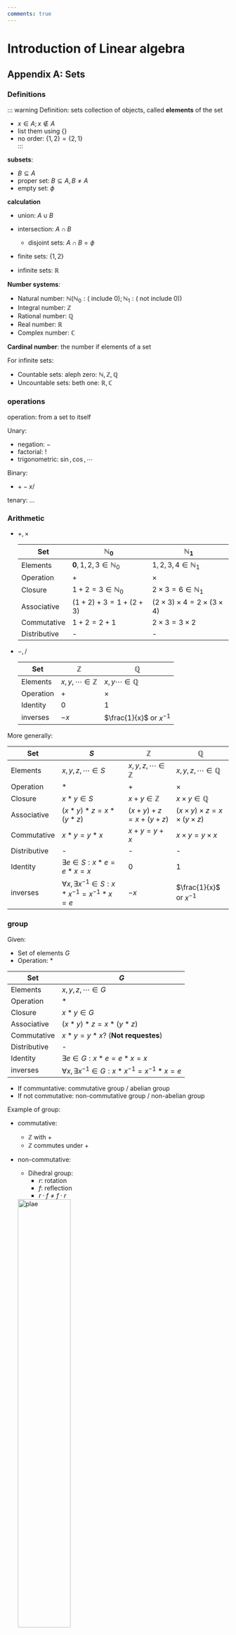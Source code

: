 ```yaml
---
comments: true
---
```


<!--# Judge method
 linear algebra: 4x5% HW, 1x30% midterm
DE: 4x5% HW, 1x30% final-term
alicehu@cityu.edu.hk,
TA: xzhu24-c@my.cityu.edu.hk -->

# Introduction of Linear algebra
## Appendix A: Sets
### Definitions

::: warning Definition: sets
collection of objects, called **elements** of the set<br>

- $x\in A; x\notin A$
- list them using $\{\}$
- no order: $\{1,2\}=\{2,1\}$<br>
:::

**subsets**: 

- $B\subseteq A$
- proper set: $B\subseteq A, B\neq A$
- empty set: $\phi$

**calculation**

- union: $A\cup B$
- intersection: $A \cap B$
  - disjoint sets: $A\cap B=\phi$

- finite sets: $\{1,2\}$
- infinite sets: $\mathbb{R}$

**Number systems**:

- Natural number: $\mathbb{N}(\mathbb{N}_0: (\text{ include }0); \mathbb{N}_1: (\text{ not include }0))$
- Integral number: $\mathbb{Z}$
- Rational number: $\mathbb{Q}$
- Real number: $\mathbb{R}$
- Complex number: $\mathbb{C}$

**Cardinal number**: the number if elements of a set

For infinite sets:

- Countable sets: aleph zero: $\mathbb{N},\mathbb{Z},\mathbb{Q}$
- Uncountable sets: beth one: $\mathbb{R},\mathbb{C}$

### operations
operation: from a set to itself

Unary:

- negation: $-$
- factorial: $!$
- trigonometric: $\sin,\cos,\cdots$

Binary:

- $+-x/$

tenary: ...

### Arithmetic
- $+,\times$

  Set | $\mathbb{N}_0$ | $\mathbb{N}_1$
  ----|----|----
  Elements| $\mathbf{0},1,2,3\in\mathbb{N}_0$ | $1,2,3,4\in\mathbb{N}_1$
  Operation|$+$|$\times$
  Closure| $1+2=3\in\mathbb{N}_0$ | $2\times 3=6\in\mathbb{N}_1$
  Associative|$(1+2)+3=1+(2+3)$ | $(2\times 3)\times 4=2\times(3\times 4)$
  Commutative| $1+2=2+1$ | $2\times 3=3\times 2$
  Distributive|-|-
- $-,/$
  
  Set | $\mathbb{Z}$ | $\mathbb{Q}$
  ----|----|----
  Elements| $x,y,\cdots\in\mathbb{Z}$ | $x,y\cdots\in\mathbb{Q}$
  Operation|$+$|$\times$
  Identity| $0$ | $1$
  inverses| $-x$ | $\frac{1}{x}$ or $x^{-1}$

More generally:

Set | $S$ | $\mathbb{Z}$ | $\mathbb{Q}$
----|----|----|----
Elements|$x,y,z,\cdots\in S$ | $x,y,z,\cdots\in\mathbb{Z}$ | $x,y,z,\cdots\in\mathbb{Q}$
Operation|$*$|$+$|$\times$
Closure| $x*y\in S$ | $x+y\in\mathbb{Z}$ | $x\times y\in\mathbb{Q}$
Associative|$(x*y)*z=x*(y*z)$ | $(x+y)+z=x+(y+z)$ | $(x\times y)\times z=x\times(y\times z)$
Commutative| $x*y=y*x$ | $x+y=y+x$ | $x\times y=y\times x$
Distributive|-|-|-
Identity| $\exists e\in S: x*e=e*x=x$ | $0$ | $1$
inverses| $\forall x,\exists x^{-1}\in S: x*x^{-1}=x^{-1}*x=e$ |  $-x$ | $\frac{1}{x}$ or $x^{-1}$

### group
Given:

- Set of elements $G$
- Operation: $*$

Set | $G$
----|----
Elements|$x,y,z,\cdots\in G$
Operation|$*$
Closure| $x*y\in G$ 
Associative|$(x*y)*z=x*(y*z)$
Commutative| $x*y=y*x$? (**Not requestes**)
Distributive|-
Identity| $\exists e\in G: x*e=e*x=x$
inverses| $\forall x,\exists x^{-1}\in G: x*x^{-1}=x^{-1}*x=e$

- If communtative: commutative group / abelian group
- If not commutative: non-commutative group / non-abelian group

Example of group:

- commutative:
  - $\mathbb{Z}$ with $+$
  - $\mathbb{Z}$ commutes under $+$
- non-commutative:
  - Dihedral group:
    - $r$: rotation
    - $f$: reflection
    - $r\cdot f \neq f\cdot r$
  
  <img src="/math_em1_dihedral.png" alt="plae" width="50%">

### Ring
Given:

- Set of elements $R$
- Operation: $+, \times$

|Set | $R$||
|----|----|----|
|Elements|$a,b,c,\cdots\in R$||
|Operation| Addition $+$ | Multiplication $\times$|
|Closure| $a+b\in R$ | $a\times b\in R$ |
|Associative| $(a+b)+c=a+(b+c)$ | $(a\times b)\times c=a\times(b\times c)$|
|Commutative| $a+b=b+a$ | $a\times b=b\times a$? (Not required)|
|Distributive| $a\times(b+c)=a\times b + a\times c$; <br> $(b+c)\times a=b\times a+c\times a$|
|Identity| $\exists 0\in R: a+0=0+a=a$ | $\exists 1\in R: 1\times a = a\times 1 = a$|
|Inverses| $\exists (-a)\in R: a+(-a)=0$ | $\exists a^{-1}\in R$? (Not required)|

- distributive: left distributive v.s. right distributive
- If communitative, just check one distributivity

Example of ring:

- commutative:
  - $\mathbb{Z}$ with $+,\times$
- non-commutative:
  - $M_2(R)$ with matrix addition and matrix multiplication

## Appendix C: Fields
Given:

- Set of elements $F$
- Operation: $+, \times$

|Set | $F$ |
|----|----|
|Elements|$a,b,c,\cdots\in F$|
|Operation| Addition $+$ | Multiplication $\times$|
|Closure| $a+b\in F$ | $a\times b\in F$ |
|Associative| $(a+b)+c=a+(b+c)$ | $(a\times b)\times c=a\times(b\times c)$|
|Commutative| $a+b=b+a$ | $a\times b=b\times a$|
|Distributive| $a\times(b+c)=a\times b + a\times c$|
|Identity| $\exists 0\in F: a+0=0+a=a$ | $\exists 1\in F: 1\times a = a\times 1 = a$|
|inverses| $\exists (-a)\in F: a+(-a)=0$ | $\exists a^{-1}\in F: a\times a^{-1}=1$|

Example of field:

- $\mathbb{Q}$ with $+,\times$
- $\mathbb{R}$ with $+,\times$
- $\mathbb{C}$ with $+,\times$
- $\operatorname{GF}(2) / Z_2$, a finite field with two elements(0,1); operations: XOR + AND.

Modulo Arithmetic:

- $17 \pmod 5 = 2$
- $17 \equiv 2\pmod 5$

::: danger Theorem C.1 (Cancellation Laws)
$\forall a,b,c$ in a field, the following statements are true:

- If $a+b=c+b$, then $a=c$
- If $a\cdot b=c\cdot b,b\neq 0$, then $a=c$
:::

::: tip Corollary
the identity elements and the inverse elements are **unique**
:::

::: danger Theorem C.2
$\forall a,b$ in a field, the following statements are true:

- $a\cdot 0=0$
- $(-a)\cdot b=a\cdot(-b)=-(a\cdot b)$
- $(-a)\cdot(-b)=a\cdot b$
:::

## 1.2 vector space
Given:

- Set of elements $V, F$
- Operation: $+, \times$
- Commutative group $V$ under $+$, with a Field $F$

Set | $V$ | $V$ and $F$ |$F$|$F$
----|----|----|----|----
Elements|$\vec{u},\vec{v},\vec{w}\in V$ || $a,b,c\in F$
Operation| Addition $+$| Scalar multiplication $\times$| Addition $+$ | Multiplication $\times$
Closure|$\vec{u}+\vec{v}\in V$|$a\times \vec{u}\in V$ | $a+b\in F$ | $a\times b\in F$ 
Associative|$(\vec{u}+\vec{v})+\vec{w} = \vec{u}+(\vec{v}+\vec{w})$|$(a\times b)\times \vec{u}=a\times(b\times \vec{u})$| $(a+b)+c=a+(b+c)$ | $(a\times b)\times c=a\times(b\times c)$
Commutative|$\vec{u}+\vec{v}=\vec{v}+\vec{u}$|<span style="color:gray">$a\times \vec{u}=\vec{u}\times a$</span>| $a+b=b+a$ | $a\times b=b\times a$
Distributive|-|$a\times(\vec{u}+\vec{v})=a\times\vec{u}+a\times\vec{v};<br> (a+b)\times\vec{u}=a\times\vec{u}+b\times\vec{u}$| $a\times(b+c)=a\times b + a\times c$
Identity| $\exists \vec{0}\in V: \vec{u}+\vec{0}=\vec{0}+\vec{u}=\vec{u}$ |$1\times \vec{u}=\vec{u}$|$\exists 0\in F: a+0=0+a=a$ | $\exists 1\in F: 1\times a = a\times 1 = a$
inverses| $\exists (-\vec{u})\in V: \vec{u}+(-\vec{u})=\vec{0}$|<span style="color:gray">$0\times u=\vec{0}$;</span><br> <span style="color:gray">$(-1)\times \vec{u}=-\vec{u}$</span>|$\exists (-a)\in F: a+(-a)=0$ | $\exists a^{-1}\in F: a\times a^{-1}=1$

::: warning Definition: vector space $\mathsf{V}$ [core]
A vector space $\mathsf{V}$ over a field $F$ consists of a set on which 2 operations (addition and scalar multiplication) are defined and closedness, s.t. the following conditions hold:

1. $\forall x,y\in\mathsf{V}, x+y=y+x$ (Commutativity of addition);
2. $\forall x,y,z\in\mathsf{V}, (x+y)+z = x+(y+z)$ (Associativity for each $x\in\mathsf{V}$);
3. There exists an element in $\mathsf{V}$ denoted by $0$ s.t. $x+0=0+x=x, \forall x\in\mathsf{V}$;
4. $\forall x\in\mathsf{V}$, there exists an element $y\in\mathsf{V}$, s.t. $x+y=0$;
5. $\forall x\in\mathsf{V}, 1x=x$;
6. $\forall a,b\in F, \forall x\in\mathsf{V}, (ab)x=a(bx)$;
7. $\forall a\in F, \forall x,y\in\mathsf{V}, a(x+y)=ax+by$;
8. $\forall a,b\in F, \forall x\in\mathsf{V}, (a+b)x=ax+bx$
:::

Module definition: similar to vector space, but:

- commutative of scalar multiplication **not required**
- commutative of multiplication for number part, **not required**

::: warning Definition

- sum: $x+y$
- product: $ax$
- scalars: elements of $F$
- vectors: elements of vector space $\mathsf{V}$
- n-tuple: $n$ elements of a field in this form: $(a_1,\cdots,a_n)$
  - entries / components: $a_1,\cdots,a_n$
  - 2 n-tuples are equal if $a_i=b_i, \forall i=0,1,2,\cdots,n$
  - $\mathsf{F}^n$: set of all n-tuples with entries from a field $F$ 
  - vectors in $\mathsf{F}^n$: column vectors
:::

### addition and scalar multiplication

::: warning Definitions: Matrix
- diagonal entries: $a_{ij}$ with $i=j$
- i-th row: $a_{i1},a_{i2},\cdots,a_{in}$
- j-th column: $a_{1j},a_{2j},\cdots,a_{mj}$
- zero matrix: all zero
- square: the number of rows and columns are equal
- equal: $A_{ij}=B_{ij}, \forall 1\le i\le m, 1\le j\le n$
- set of all $m\times n$ matrices with entries from a field $F$ is a vector space: $\mathsf{M}_{m\times n}(F)$

matrix addition: $(A+B)_{ij}=A_{ij}+B_{ij}$
scalar multiplication: $(cA)_{ij}=cA_{ij}$
:::

::: warning Definitions: function
Let $S$ be any nonempty set and $F$ be any field, and let $\mathcal{F}(S, F)$ denote the set of all functions from $S$ to $F$. Two functions $f$ and $g$ in $\mathcal{F}(S, F)$ are called **equal** if $f(s)=g(s)$ for each $s\in S$. The set $\mathcal{F}(S, F)$ is a vector space with the operations of **addition and scalar multiplication** defined for $f, g \in \mathcal{F}(S, F)$ and $c\in F$ by

$$(f+g)(s)=f(s)+g(s) \text{ and } (cf)(s)=c[f(s)]$$

for each $s \in S$. Note that these are the familiar operations of **addition and scalar multiplication** for functions used in algebra and calculus.
:::

::: warning Definitions: polynominal
$$f(x)=a_nx^n+a_{n-1}x^{n-1}+\cdots+a_1x_1+a_0$$

- coefficient: $a_i, i=0,1,\cdots,n$
- zero polynominal: $a_i=0, i=0,1,\cdots,n$
- degree: 
  - $-1$ for zero polynominal
  - largest exponent of $x$
- equal if equal degree and $a_i=b_i, i=0,1,\cdots,n$

When $F$ is a field containing infinitely many scalars, we usually regard a polynomial with coefficients from $F$ as a function from $F$ into $F$

$$
\begin{aligned}
  f(x) &= a_nx^n+a_{n-1}x^{n-1}+\cdots+a_1x_1+a_0 \\
  g(x) &= b_nx^n+b_{n-1}x^{n-1}+\cdots+b_1x_1+b_0
\end{aligned}
$$

addition and scalar multiplication:
$$
\begin{cases}
  f(x)+g(x)=(a_n+b_n)x^n + (a_{n-1}+b_{n-1})x^{n-1}+\cdots+(a_0+b_0)\\
  cf(x)= ca_nx^n+ca_{n-1}x^{n-1}+\cdots+ca_1x_1+ca_0
\end{cases}
$$

set of all polynominal: $\mathsf{P}(F)$
:::

::: danger Theorem 1.1: Cancellation Law for Vector Addition
If $x,y,z$ are vectors in a vector space, s.t. $x+z=y+z$, then $x=y$
:::

::: tip Corolloary 1
The vector $\mathbf{0}$ is unique (zero vector)
:::

::: tip Corolloary 2
The inverse element of vector is unique (additive inverse)
:::

::: danger Theorem 1.2
In any vector space $\mathsf{V}$:

- $0\boldsymbol{x}=\mathbf{0}, \forall \boldsymbol{x}\in\mathsf{V}$
- $(-a)x=-(ax)=a(-x), \forall a\in F, x\in \mathsf{V}$
- $a\mathbf{0}=\mathbf{0}, \forall a\in F$
:::

## 1.3 subspace
::: warning Definition: subspace
A subset $\mathsf{W}$ of a vector space $\mathsf{V}$ over a field $F$ is called a **subspace** of $\mathsf{V}$ if $\mathsf{W}$ is a **vector space** over $F$ with the **operations of addition and scalar multiplication** defined on $\mathsf{V}$.
:::

In any vector space $\mathsf{V}$, note that $\mathsf{V}$ and $\{0\}$ are subspaces. The latter is called the zero subspace of $\mathsf{V}$.

::: danger Theorem 1.3(subspace)[core]
Let $\mathsf{V}$ be a vector space and $\mathsf{W}$ a subset of $\mathsf{V}$. Then $\mathsf{W}$ is a subspace of $\mathsf{V}$ iff the following three conditions hold for the operations defined in $\mathsf{V}$.

- $0 \in \mathsf{W}$.
- $x+y \in \mathsf{W}$ whenever $x \in \mathsf{W}$ and $y \in \mathsf{W}$.
- $cx \in \mathsf{W}$ whenever $c\in F$ and $x \in \mathsf{W}$.
:::

### Examples
#### matrix
The **transpose** $A^t$ of an $m \times n$ matrix $A$ is the $n \times m$ matrix obtained from $A$ by interchanging the rows with the columns; that is, $(A^t)_{ij} = A_{ji}$.

A **symmetric** matrix is a matrix $A$ such that $A^t = A$. 

- Clearly, a symmetric matrix must be **square**. The set $W$ of all symmetric matrices in $\mathsf{M}_{n\times n}(F)$ is a subspace of $\mathsf{M}_{n\times n}(F)$ since the conditions of Theorem 1.3 hold

A diagonal matrix is a $n\times n$ matrix if $M_{ij}=0$ whenever $i\neq j$
- the set of diagonal matrices is a subspace of $\mathsf{M}_{n\times n}(F)$

#### polynominal
Let $n$ be nonnegative integer, $\mathsf{P}_n(F)$ consists of all polynominals in $\mathsf{P}(F)$ having degree less than or equal to $n$.
- $\mathsf{P}_n(F)$ is a subspace of $\mathsf{P}(F)$

### theorem and definition
::: danger Theorem1.4
Any intersecton of subspaces of a vector space $\mathsf{V}$ is a subspace of $\mathsf{V}$
:::

::: warning Definitions
**sum** of nonempty subsets $S_1$ and $S_2$ of a vector space $\mathsf{V}$ :
- $S_1+S_2:=\{x+y: x\in S_1, y\in S_2\}$

**direct sum**: $\mathsf{W}_1\oplus\mathsf{W}_2$

- $\mathsf{W}_1,\mathsf{W}_2$ are subspaces of $\mathsf{V}$
- $\mathsf{W}_1\cap\mathsf{W}_2=\{0\}, \, \mathsf{W}_1\cup\mathsf{W}_2=\mathsf{V}$
:::

## 1.4 linear combination and systems of linear equations
::: warning Definition: linear combination
Let $\mathsf{V}$ be a vector space and $S$ a nonempty subset of $\mathsf{V}$. A vector $\vec{v} \in \mathsf{V}$ is called a **linear combination** of vectors of $S$ if there exists a finite number of vectors $\vec{u}_1, \vec{u}_2,.., \vec{u}_n$ in $S$ and scalars $a_1, a_2,.., a_n$ in $F$ such that $\vec{v}= a_1\vec{u}_1+a_2\vec{u}_2+...+ a_n\vec{u}_n$. In this case we also say that $\vec{v}$ is a linear combination of $\vec{u}_1, \vec{u}_2, ·.., \vec{u}_n$ and call $a_1, a_2,·..$, An the **coefficients** of the linear combination.
:::

Observe that in any vector space $\mathsf{V}$, $O\vec{v} = \vec{0}$ for each $\vec{v}\in \mathsf{V}$. Thus the zero vector is a linear combination of any nonempty subset of $\mathsf{V}$.

::: warning Definition: span
Let $s$ be a nonempty subset of a vector space $\mathsf{V}$. The span of $S$, denoted $\operatorname{span}(S)$, is the set consisting of **all linear combinations of the vectors in $S$**. For convenience, we define $\operatorname{span}() = \{0\}$.
:::

In $\mathbb{R}^3$, for instance, the span of the set $\{(1,0,0), (0,1,0)\}$ consists of al vectors in $\mathbb{R}^3$ that have the form $a(1,0,0) + b(0,1,0) = (a,b,0)$ for some scalars $a$ and $b$. Thus the span of $\{(1,0,0), (0,1,  0)\}$ contains all the points in the xy-plane. In this case, the span of the set is a subspace of $\mathbb{R}^3$. This fact is true in general.

::: danger Theorem 1.5(span and subspace)
- The span of any subset $S$ of a vector space $\mathsf{V}$ is a subspace of $\mathsf{V}$. 
- Any subspace of $\mathsf{V}$ that contains $S$ must also contain the span of $S$
:::

::: warning Definition: generate
A subset $S$ of a vector space $\mathsf{V}$ **generates** (or **spans**)$\mathsf{V}$ if $\operatorname{span}(S)=\mathsf{V}$. In this case, we also say that the vectors of $S$ generate (or span)$\mathsf{V}$.
:::

## 1.5 linear dependence and linear independence
::: warning Definition: linear independent
A subset $S$ of a vector space $\mathsf{V}$ is called **linearly dependent** if there exists a finite number of distinct vectors $\vec{u}_1,\vec{u}_2,\cdots,\vec{u}_n$ in $S$ and scalars $a_1,a_2,\cdots ,a_n$, not all zero, such that 

$$a_1\vec{u}_1+a_2\vec{u}_2+\cdots+a_n\vec{u}_n=\vec{0}$$

In this case we also say that the vectors of $S$ are linearly dependent
:::

For any vectors $\vec{u}_1,\vec{u}_2,\cdots,\vec{u}_n$, We have $a_1\vec{u}_1+a_2\vec{u}_2+\cdots+a_n\vec{u}_n=\vec{0}$ if $a_1=a_2=\cdots =a_n=0$. We call this the **trivial representation** of $\vec{0}$ as a linear combination of $\vec{u}_1,\vec{u}_2,\cdots,\vec{u}_n$. 

Thus, for a set to be linearly dependent, there must exists a **nontrivial representation** of $\vec{0}$ as a linear combination of vectors in the set. 

Consequently, any subset of a vector space that **contains the zero vector** is **linearly dependent** because $\vec{0} =1\cdot \vec{0}$ is a nontrivial representation of 0 as a 1linear combination of vectors in the set.\

::: warning Definition: linearly independent
A subset $S$ of a vector space that is not linearly dependent is called **linearly independent**. As before, we also say that the vectors ot $S$ are linearly independent.
:::

The following facts about linearly independent sets are true in any vector space:

1. **The empty set is linearly independent**, for linearly dependent sets must be nonempty.
2. A set consisting of a single nonzero vector is linearly independent. For if $\{\vec{u}\}$ is linearly dependent. then $a\vec{u}=0$ for some nonzero scalar $a$. Thus

$$\vec{u}=a^{-1}(a\vec{u})=a^{-1}\vec{0}=\vec{0}$$

1. A set is linearly independent iff the only representations of $\vec{0}$ as linear combinations of its vectors are **trivial representations**

### Examples
#### polynominal

For $k=0,1,\cdots, n$, let $p_k(x)=x^k+x^{k+1}+\cdots+x^n$, The set 
$$\{p_0(x),p_1(x),\cdots,p_n(x)\}$$

is linearly independent in $\mathsf{P}_n(F)$. 

### theorem
::: danger Theorem 1.6
Let $\mathsf{V}$ be a vector space, and let $S_1 \subseteq S_2 \subseteq \mathsf{V}$.If $S_1$ is

linearly dependent, then $S_2$ is linearly dependent
:::

::: tip Corollary
Let $\mathsf{V}$ be a vector space,  $S_1 \subseteq S_2 \subseteq \mathsf{V}$. If $S_2$ is linearly independent,  then $S_1$ is linearly independent.
:::

::: danger Theorem 1.7
Let $S$ be a linearly independent subset of a vector space $\mathsf{V}$.and let $\vec{v}$ be a vector in $\mathsf{V}$ that is not in $S$. Then $S\cup \{\vec{v}\}$ is **linearly dependent** if and only if $\vec{v} \in \operatorname{span}(S)$.
:::

## 1.6 bases and dimension
### basis
::: warning Definition: basis [core]
A **basis** $\beta$ for a vector space $\mathsf{V}$ is a **linearly independent subset of $\mathsf{V}$ that generates $\mathsf{V}$**. If $\beta$ is a basis for $\mathsf{V}$, we also say that the vectors of $\beta$ **form a basis** for V.
:::

#### Examples
- Recalling that $\operatorname{span}(\phi) = \{0\}$ and $\phi$ is linearly independent, we see that is a basis for the **zero vector space**.
- In $\mathsf{F}^n$, let 
  $$\vec{e}_1 = (1,0,0,\cdots, 0), \vec{e}_2=(0,1,0,\cdots,0),\cdots,\vec{e}_n=(0,0,\cdots,0,1); \{\vec{e}_1,\vec{e_2},\cdots,\vec{e}_n\}$$ 
  
  is readily seen to be a basis for $\mathsf{F}^n$ and is called the **standard basis** for $\mathsf{F}^n$.
- In $\mathsf{M}_{m\times n}(F)$, let $E^{ij}$ denote the matrix whose only nonzero entry is a $1$ in the ith row and jth column. Then ${E^{ij}: 1\le i \le m, 1 \le j \le n}$ is a basis for $\mathsf{M}_{m\times n}(F)$.
- In $\mathsf{P}_n (F)$ the set $\{1, x, x^2,\cdots, x^n\}$ is a basis. We call this basis the **standard basis** for $\mathsf{P}_n (F)$.

#### Theorem
::: danger Theorem 1.8: 
Let $\mathsf{V}$ be a vector space and $\beta=\{\vec{u}_1, \vec{u}_2,\cdots, \vec{u}_n\}$ be a subset of $\mathsf{V}$. Then $\beta$ is a basis for $\mathsf{V}$ if and only if each $\vec{v}\in\mathsf{V}$ can be **uniquely expressed as a linear combination** of vectors of $\beta$, that is, can be expressed in the form

$$\vec{v} = a_1\vec{u}_1 + a_2\vec{u}_2 + \cdots + a_n \vec{u}_n$$

for unique scalars $a_1, a_2,\cdots, a_n$.
:::

::: danger Theorem 1.9
If a vector space $\mathsf{V}$ is generated by a finite set $S$, then some subset of $S$ is a basis for $\mathsf{V}$. Hence $\mathsf{V}$ has a finite basis
:::

::: danger Theorem 1.10(Replacement Theorem)
Let $\mathsf{V}$ be a vector space that is generated by a set $G$ containing exactly $n$ vectors, and let $L$ be a linearly independent subset of $\mathsf{V}$ containing exactly $m$ vectors. Then $m\le n$ and there exists a subset $H$ of $G$ containing exactly $n – m$ vectors such that $L\cup H$ generates $\mathsf{V}$.
:::

::: tip Corollary 1
Let $\mathsf{V}$ be a vector space having a finite basis. Then every basis for $\mathsf{V}$ contains the same number of vectors
:::

### dimension
::: warning Definitions: dimension [core]
A vector space is called **finite-dimensional** if it has a basis consisting of a finite number of vectors. The unique number of vectors in each basis for $\mathsf{V}$ is called the dimension of $\mathsf{V}$ and is denoted by $\operatorname{dim}(\mathsf{V})$. A vector space that is not finite-dimensional is called **infinite-dimensional**. 
:::

#### Examples
- The vector space $\{0\}$ has dimension $0$
- The vector space $\mathsf{F}^n$ has dimension $n$ 
- The vector space $\mathsf{M}_{m\times n}(F)$ has dimension $mn$
- The vector space $\mathsf{P}_n(F)$ has dimension $n+1$ 

The following examples show that the dimension of a vector space depends on its field of scalars. 

- Over the field of *complex numbers*, the vector space of complex numbers has dimension $1$. (A basis is $\{1\}$.) 
- Over the field of *real numbers*, the vector space of complex numbers has dimension $2$. (A basis is $\{1, i\}$)

#### Corollary and theorem
::: tip Corollary 2
Let $\mathsf{V}$ be a vector space with dimension $n$. 

1. Any finite generating set for $\mathsf{V}$ contains at least $n$ vectors, and a generating set for $\mathsf{V}$ that contains exactly $n$ vectors is a basis for $\mathsf{V}$. 
2. Any linearly independent subset of $\mathsf{V}$ that contains exactly is vectors is a basis for $\mathsf{V}$. 
3. Every linearly independent subset of $\mathsf{V}$ can be **extended** to a basis for $\mathsf{V}$. 
:::

::: danger Theorem 1.11: 
Let $\mathsf{W}$ be a subspace of a finite-dimensional vector space $\mathsf{V}$. Then $\mathsf{W}$ is finite-dimensional and $\operatorname{dim}(\mathsf{W}) < \operatorname{dim}(\mathsf{V})$. Moreover, if $\operatorname{dim}(\mathsf{W}) = \operatorname{dim}(\mathsf{V})$, then $\mathsf{V} = \mathsf{W}$.
:::

#### Examples
The set of diagonal $n\times n$ matrices is a subspace $\mathsf{W}$ of $\mathsf{M}_{n\times n} (F)$. A basis for $\mathsf{W}$ is

$${E^{11}, E^{22},\cdots,E^{nn}},$$

where $E^{ij}$ is the matrix in which the only nonzero entry is a 1 in the ith row and jth column. Thus $\operatorname{dim}(\mathsf{W})= n$.

::: tip Corollary
If $\mathsf{W}$ is a subspace of a finite-dimensional vector space $\mathsf{V}$, then any basis for $\mathsf{W}$ can be extended to a basis for $\mathsf{V}$.
:::